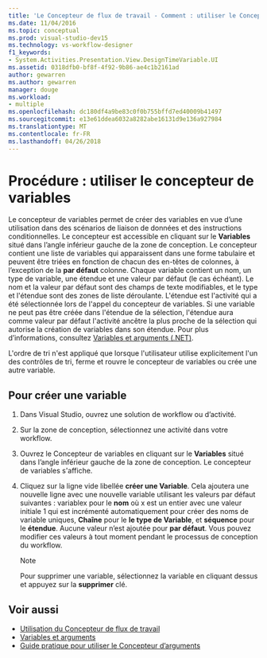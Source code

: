 ```yaml
---
title: 'Le Concepteur de flux de travail - Comment : utiliser le Concepteur de variables'
ms.date: 11/04/2016
ms.topic: conceptual
ms.prod: visual-studio-dev15
ms.technology: vs-workflow-designer
f1_keywords:
- System.Activities.Presentation.View.DesignTimeVariable.UI
ms.assetid: 0318dfb0-bf8f-4f92-9b86-ae4c1b2161ad
author: gewarren
ms.author: gewarren
manager: douge
ms.workload:
- multiple
ms.openlocfilehash: dc180df4a9be83c0f0b755bffd7ed40009b41497
ms.sourcegitcommit: e13e61ddea6032a8282abe16131d9e136a927984
ms.translationtype: MT
ms.contentlocale: fr-FR
ms.lasthandoff: 04/26/2018
---
```

# <a name="how-to-use-the-variable-designer"></a>Procédure : utiliser le concepteur de variables

Le concepteur de variables permet de créer des variables en vue d’une utilisation dans des scénarios de liaison de données et des instructions conditionnelles. Le concepteur est accessible en cliquant sur le **Variables** situé dans l’angle inférieur gauche de la zone de conception. Le concepteur contient une liste de variables qui apparaissent dans une forme tabulaire et peuvent être triées en fonction de chacun des en-têtes de colonnes, à l’exception de la **par défaut** colonne. Chaque variable contient un nom, un type de variable, une étendue et une valeur par défaut (le cas échéant). Le nom et la valeur par défaut sont des champs de texte modifiables, et le type et l'étendue sont des zones de liste déroulante. L'étendue est l'activité qui a été sélectionnée lors de l'appel du concepteur de variables. Si une variable ne peut pas être créée dans l'étendue de la sélection, l'étendue aura comme valeur par défaut l'activité ancêtre la plus proche de la sélection qui autorise la création de variables dans son étendue. Pour plus d’informations, consultez [Variables et arguments (.NET)](/dotnet/framework/windows-workflow-foundation/variables-and-arguments).

 L'ordre de tri n'est appliqué que lorsque l'utilisateur utilise explicitement l'un des contrôles de tri, ferme et rouvre le concepteur de variables ou crée une autre variable.

## <a name="to-create-a-new-variable"></a>Pour créer une variable

1.  Dans Visual Studio, ouvrez une solution de workflow ou d’activité.

2.  Sur la zone de conception, sélectionnez une activité dans votre workflow.

3.  Ouvrez le Concepteur de variables en cliquant sur le **Variables** situé dans l’angle inférieur gauche de la zone de conception. Le concepteur de variables s'affiche.

4.  Cliquez sur la ligne vide libellée **créer une Variable**. Cela ajoutera une nouvelle ligne avec une nouvelle variable utilisant les valeurs par défaut suivantes : variablex pour le **nom** où x est un entier avec une valeur initiale 1 qui est incrémenté automatiquement pour créer des noms de variable uniques,  **Chaîne** pour le **le type de Variable**, et **séquence** pour le **étendue**. Aucune valeur n’est ajoutée pour **par défaut**. Vous pouvez modifier ces valeurs à tout moment pendant le processus de conception du workflow.

    > [!NOTE]
    > Pour supprimer une variable, sélectionnez la variable en cliquant dessus et appuyez sur la **supprimer** clé.

## <a name="see-also"></a>Voir aussi

- [Utilisation du Concepteur de flux de travail](../workflow-designer/using-the-workflow-designer.md)
- [Variables et arguments](/dotnet/framework/windows-workflow-foundation/variables-and-arguments)
- [Guide pratique pour utiliser le Concepteur d’arguments](../workflow-designer/how-to-use-the-argument-designer.md)